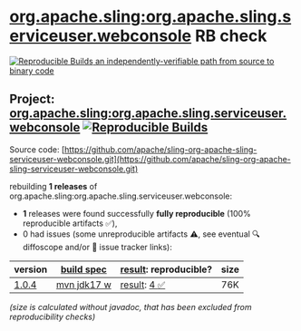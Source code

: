 [org.apache.sling:org.apache.sling.serviceuser.webconsole](https://central.sonatype.com/artifact/org.apache.sling/org.apache.sling.serviceuser.webconsole/versions) RB check
=======

[![Reproducible Builds](https://reproducible-builds.org/images/logos/rb.svg) an independently-verifiable path from source to binary code](https://reproducible-builds.org/)

## Project: [org.apache.sling:org.apache.sling.serviceuser.webconsole](https://central.sonatype.com/artifact/org.apache.sling/org.apache.sling.serviceuser.webconsole/versions) [![Reproducible Builds](https://img.shields.io/endpoint?url=https://raw.githubusercontent.com/jvm-repo-rebuild/reproducible-central/master/content/org/apache/sling/org.apache.sling.serviceuser.webconsole/badge.json)](https://github.com/jvm-repo-rebuild/reproducible-central/blob/master/content/org/apache/sling/org.apache.sling.serviceuser.webconsole/README.md)

Source code: [https://github.com/apache/sling-org-apache-sling-serviceuser-webconsole.git](https://github.com/apache/sling-org-apache-sling-serviceuser-webconsole.git)

rebuilding **1 releases** of org.apache.sling:org.apache.sling.serviceuser.webconsole:
- **1** releases were found successfully **fully reproducible** (100% reproducible artifacts :white_check_mark:),
- 0 had issues (some unreproducible artifacts :warning:, see eventual :mag: diffoscope and/or :memo: issue tracker links):

| version | [build spec](/BUILDSPEC.md) | [result](https://reproducible-builds.org/docs/jvm/): reproducible? | size |
| -- | --------- | ------ | -- |
| [1.0.4](https://central.sonatype.com/artifact/org.apache.sling/org.apache.sling.serviceuser.webconsole/1.0.4/pom) | [mvn jdk17 w](org.apache.sling.serviceuser.webconsole-1.0.4.buildspec) | [result](org.apache.sling.serviceuser.webconsole-1.0.4.buildinfo): [4 :white_check_mark: ](org.apache.sling.serviceuser.webconsole-1.0.4.buildcompare) | 76K |

<i>(size is calculated without javadoc, that has been excluded from reproducibility checks)</i>
